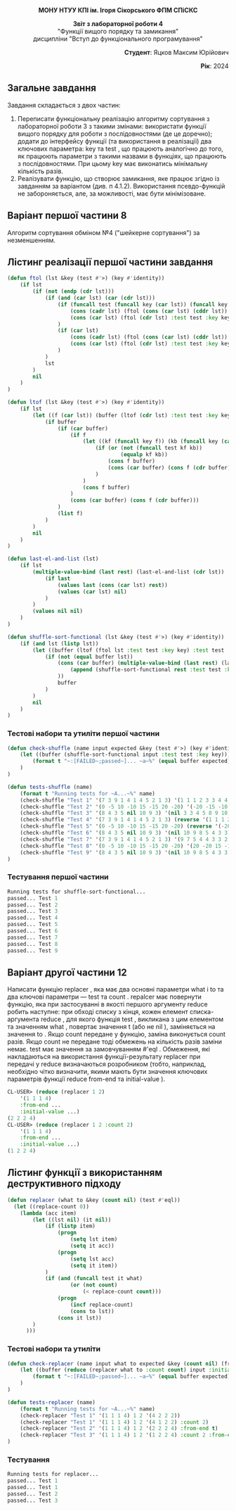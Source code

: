 <p align="center"><b>МОНУ НТУУ КПІ ім. Ігоря Сікорського ФПМ СПіСКС</b></p>
<p align="center">
<b>Звіт з лабораторної роботи 4</b><br/>
"Функції вищого порядку та замикання"<br/>
дисципліни "Вступ до функціонального програмування"
</p>
<p align="right"><b>Студент</b>: Яцков Максим Юрійович</p>
<p align="right"><b>Рік</b>: 2024</p>

## Загальне завдання
Завдання складається з двох частин:
1. Переписати функціональну реалізацію алгоритму сортування з лабораторної роботи 3 з такими змінами: використати функції вищого порядку для роботи з послідовностями (де це доречно); додати до інтерфейсу функції (та використання в реалізації) два ключових параметра: key та test , що працюють аналогічно до того, як працюють параметри з такими назвами в функціях, що працюють з послідовностями. При цьому key має виконатись мінімальну кількість разів.
2. Реалізувати функцію, що створює замикання, яке працює згідно із завданням за варіантом (див. п 4.1.2). Використання псевдо-функцій не забороняється, але, за можливості, має бути мінімізоване.

## Варіант першої частини 8
Алгоритм сортування обміном №4 ("шейкерне сортування") за незменшенням.

## Лістинг реалізації першої частини завдання
```lisp
(defun ftol (lst &key (test #'>) (key #'identity))
    (if lst
        (if (not (endp (cdr lst)))
            (if (and (car lst) (car (cdr lst)))
                (if (funcall test (funcall key (car lst)) (funcall key (cadr lst)))
                    (cons (cadr lst) (ftol (cons (car lst) (cddr lst)) :test test :key key))
                    (cons (car lst) (ftol (cdr lst) :test test :key key))
                )
                (if (car lst)
                    (cons (cadr lst) (ftol (cons (car lst) (cddr lst)) :test test :key key))
                    (cons (car lst) (ftol (cdr lst) :test test :key key))
                )
            )
            lst
        )
        nil
    )
)

(defun ltof (lst &key (test #'>) (key #'identity))
    (if lst
        (let ((f (car lst)) (buffer (ltof (cdr lst) :test test :key key)))
            (if buffer
                (if (car buffer)
                    (if f
                        (let ((kf (funcall key f)) (kb (funcall key (car buffer))))
                            (if (or (not (funcall test kf kb))
                                    (equalp kf kb))
                                (cons f buffer)
                                (cons (car buffer) (cons f (cdr buffer)))
                            )
                        )
                        (cons f buffer)
                    )
                    (cons (car buffer) (cons f (cdr buffer)))
                )
                (list f)
            )
        )
        nil
    )
)

(defun last-el-and-list (lst)
    (if lst
        (multiple-value-bind (last rest) (last-el-and-list (cdr lst))
            (if last
                (values last (cons (car lst) rest))
                (values (car lst) nil)
            )
        )
        (values nil nil)
    )
)

(defun shuffle-sort-functional (lst &key (test #'>) (key #'identity))
    (if (and lst (listp lst))
        (let ((buffer (ltof (ftol lst :test test :key key) :test test :key key)))
            (if (not (equal buffer lst))
                (cons (car buffer) (multiple-value-bind (last rest) (last-el-and-list (cdr buffer))
                    (append (shuffle-sort-functional rest :test test :key key) (list last))
                ))
                buffer
            )
        )
        nil
    )
)
```
### Тестові набори та утиліти першої частини
```lisp
(defun check-shuffle (name input expected &key (test #'>) (key #'identity))
    (let ((buffer (shuffle-sort-functional input :test test :key key)))
        (format t "~:[FAILED~;passed~]... ~a~%" (equal buffer expected) name)
    )
)

(defun tests-shuffle (name)
    (format t "Running tests for ~A...~%" name)
    (check-shuffle "Test 1" '(7 3 9 1 4 1 4 5 2 1 3) '(1 1 1 2 3 3 4 4 5 7 9))
    (check-shuffle "Test 2" '(0 -5 10 -10 15 -15 20 -20) '(-20 -15 -10 -5 0 10 15 20))
    (check-shuffle "Test 3" '(8 4 3 5 nil 10 9 3) '(nil 3 3 4 5 8 9 10))
    (check-shuffle "Test 4" '(7 3 9 1 4 1 4 5 2 1 3) (reverse '(1 1 1 2 3 3 4 4 5 7 9)) :test #'<)
    (check-shuffle "Test 5" '(0 -5 10 -10 15 -15 20 -20) (reverse '(-20 -15 -10 -5 0 10 15 20)) :test #'<)
    (check-shuffle "Test 6" '(8 4 3 5 nil 10 9 3) '(nil 10 9 8 5 4 3 3) :test #'<)
    (check-shuffle "Test 7" '(7 3 9 1 4 1 4 5 2 1 3) '(9 7 5 4 4 3 3 2 1 1 1) :test #'< :key #'abs)
    (check-shuffle "Test 8" '(0 -5 10 -10 15 -15 20 -20) '(20 -20 15 -15 10 -10 -5 0) :test #'< :key #'abs)
    (check-shuffle "Test 9" '(8 4 3 5 nil 10 9 3) '(nil 10 9 8 5 4 3 3) :test #'< :key #'abs)
)
```
### Тестування першої частини
```lisp
Running tests for shuffle-sort-functional...
passed... Test 1
passed... Test 2
passed... Test 3
passed... Test 4
passed... Test 5
passed... Test 6
passed... Test 7
passed... Test 8
passed... Test 9
```

## Варіант другої частини 12
Написати функцію replacer , яка має два основні параметри what і to та два ключові параметри — test та count . repalcer має повернути функцію, яка при застосуванні в якості першого аргументу reduce робить наступне: при обході списку з кінця, кожен елемент списка-аргумента reduce , для якого функція test , викликана з цим елементом та значенням what , повертає значення t (або не nil ), заміняється на значення to . Якщо count передане у функцію, заміна виконується count разів. Якщо count не передане тоді обмежень на кількість разів заміни немає. test має значення за замовчуванням #'eql . Обмеження, які накладаються на використання функції-результату replacer при передачі у reduce визначаються розробником (тобто, наприклад, необхідно чітко визначити, якими мають бути значення ключових параметрів функції reduce from-end та initial-value ).
```lisp
CL-USER> (reduce (replacer 1 2)
    '(1 1 1 4)
    :from-end ...
    :initial-value ...)
(2 2 2 4)
CL-USER> (reduce (replacer 1 2 :count 2)
    '(1 1 1 4)
    :from-end ...
    :initial-value ...)
(1 2 2 4)
```

## Лістинг функції з використанням деструктивного підходу
```lisp
(defun replacer (what to &key (count nil) (test #'eql))
  (let ((replace-count 0))
    (lambda (acc item)
        (let ((lst nil) (it nil))
            (if (listp item)
                (progn
                    (setq lst item)
                    (setq it acc))
                (progn
                    (setq lst acc)
                    (setq it item))
            )
            (if (and (funcall test it what)
                    (or (not count)
                        (< replace-count count)))
                (progn
                    (incf replace-count)
                    (cons to lst))
                (cons it lst))
        )
      )))
```
### Тестові набори та утиліти
```lisp
(defun check-replacer (name input what to expected &key (count nil) (from-end nil))
    (let ((buffer (reduce (replacer what to :count count) input :initial-value '() :from-end from-end)))
        (format t "~:[FAILED~;passed~]... ~a~%" (equal buffer expected) name)
    )
)

(defun tests-replacer (name)
    (format t "Running tests for ~A...~%" name)
    (check-replacer "Test 1" '(1 1 1 4) 1 2 '(4 2 2 2))
    (check-replacer "Test 1" '(1 1 1 4) 1 2 '(4 1 2 2) :count 2)
    (check-replacer "Test 2" '(1 1 1 4) 1 2 '(2 2 2 4) :from-end t)
    (check-replacer "Test 3" '(1 1 1 4) 1 2 '(1 2 2 4) :count 2 :from-end t)
)
```
### Тестування
```lisp
Running tests for replacer...
passed... Test 1
passed... Test 1
passed... Test 2
passed... Test 3
```